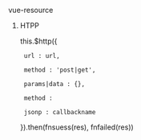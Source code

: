 vue-resource

1. HTPP 

    this.$http({

        url : url,

        method : 'post|get',

        params|data : {},

        method :

        jsonp : callbackname

    }).then(fnsuess(res), fnfailed(res))
